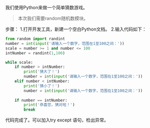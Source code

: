 我们使用Python来做一个简单猜数游戏。


>本次我们需要random随机数模块。

步骤：
1.打开开发工具，新建一个空白Python文档。
2.输入代码如下：

```python
from random import randint
number = int(input('请输入一个数字，范围在1至100之间：'))
scale = number >= 1 and number <= 100
intNumber = randint(1,100)

while scale:
	if number > intNumber:
		print('猜大了！')
		number = int(input('请输入一个数字，范围在1至100之间：'))
	elif number < intNumber:
		print('猜小了！')
		number = int(input('请输入一个数字，范围在1至100之间：'))
	
	if number == intNumber:
		print('恭喜您，猜对啦！')
		break
```
代码完成了。可以加入try except 语句，检出异常。
